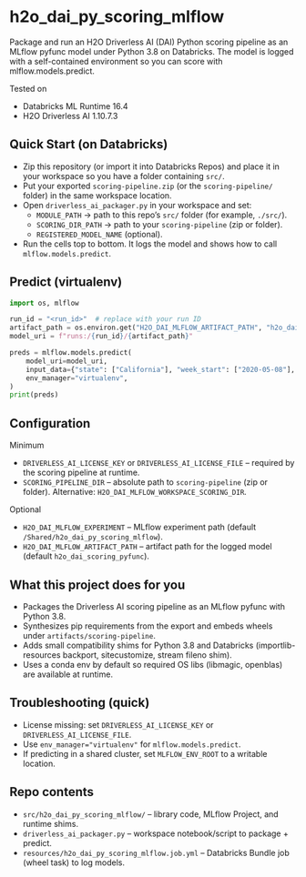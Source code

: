 # h2o_dai_py_scoring_mlflow

Package and run an H2O Driverless AI (DAI) Python scoring pipeline as an MLflow pyfunc model under Python 3.8 on Databricks. The model is logged with a self-contained environment so you can score with mlflow.models.predict.

Tested on

- Databricks ML Runtime 16.4
- H2O Driverless AI 1.10.7.3

## Quick Start (on Databricks)

- Zip this repository (or import it into Databricks Repos) and place it in your workspace so you have a folder containing `src/`.
- Put your exported `scoring-pipeline.zip` (or the `scoring-pipeline/` folder) in the same workspace location.
- Open `driverless_ai_packager.py` in your workspace and set:
  - `MODULE_PATH` → path to this repo’s `src/` folder (for example, `./src/`).
  - `SCORING_DIR_PATH` → path to your `scoring-pipeline` (zip or folder).
  - `REGISTERED_MODEL_NAME` (optional).
- Run the cells top to bottom. It logs the model and shows how to call `mlflow.models.predict`.

## Predict (virtualenv)

```python
import os, mlflow

run_id = "<run_id>"  # replace with your run ID
artifact_path = os.environ.get("H2O_DAI_MLFLOW_ARTIFACT_PATH", "h2o_dai_scoring_pyfunc")
model_uri = f"runs:/{run_id}/{artifact_path}"

preds = mlflow.models.predict(
    model_uri=model_uri,
    input_data={"state": ["California"], "week_start": ["2020-05-08"], "unweighted_ili": [None]},
    env_manager="virtualenv",
)
print(preds)
```

## Configuration

Minimum

- `DRIVERLESS_AI_LICENSE_KEY` or `DRIVERLESS_AI_LICENSE_FILE` – required by the scoring pipeline at runtime.
- `SCORING_PIPELINE_DIR` – absolute path to `scoring-pipeline` (zip or folder). Alternative: `H2O_DAI_MLFLOW_WORKSPACE_SCORING_DIR`.

Optional

- `H2O_DAI_MLFLOW_EXPERIMENT` – MLflow experiment path (default `/Shared/h2o_dai_py_scoring_mlflow`).
- `H2O_DAI_MLFLOW_ARTIFACT_PATH` – artifact path for the logged model (default `h2o_dai_scoring_pyfunc`).

## What this project does for you

- Packages the Driverless AI scoring pipeline as an MLflow pyfunc with Python 3.8.
- Synthesizes pip requirements from the export and embeds wheels under `artifacts/scoring-pipeline`.
- Adds small compatibility shims for Python 3.8 and Databricks (importlib-resources backport, sitecustomize, stream fileno shim).
- Uses a conda env by default so required OS libs (libmagic, openblas) are available at runtime.

## Troubleshooting (quick)

- License missing: set `DRIVERLESS_AI_LICENSE_KEY` or `DRIVERLESS_AI_LICENSE_FILE`.
- Use `env_manager="virtualenv"` for `mlflow.models.predict`.
- If predicting in a shared cluster, set `MLFLOW_ENV_ROOT` to a writable location.

## Repo contents

- `src/h2o_dai_py_scoring_mlflow/` – library code, MLflow Project, and runtime shims.
- `driverless_ai_packager.py` – workspace notebook/script to package + predict.
- `resources/h2o_dai_py_scoring_mlflow.job.yml` – Databricks Bundle job (wheel task) to log models.
